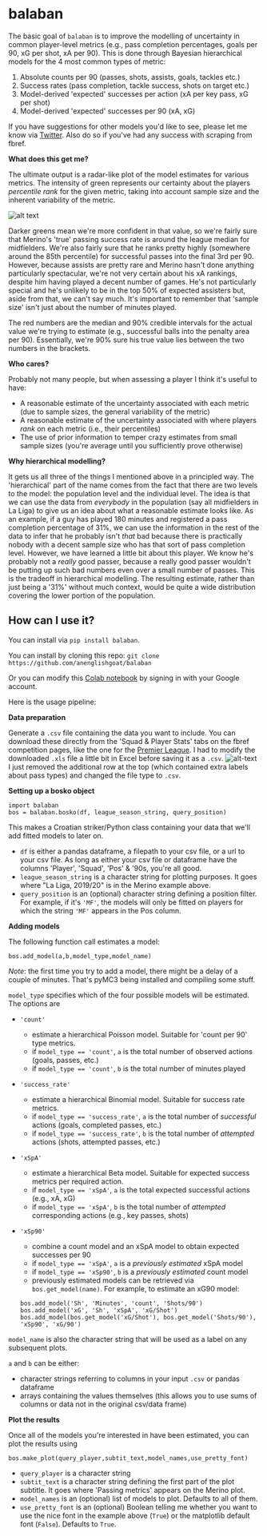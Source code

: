 # balaban
The basic goal of `balaban` is to improve the modelling of uncertainty in common player-level metrics (e.g., pass completion percentages, 
goals per 90, xG per shot, xA per 90). This is done through Bayesian hierarchical models for the 4 most common types of metric:
  1. Absolute counts per 90 (passes, shots, assists, goals, tackles etc.)
  2. Success rates (pass completion, tackle success, shots on target etc.)
  3. Model-derived 'expected' successes per action (xA per key pass, xG per shot)
  4. Model-derived 'expected' successes per 90 (xA, xG)
  
If you have suggestions for other models you'd like to see, please let me know via [Twitter](https://twitter.com/AnEnglishGoat). Also do
so if you've had any success with scraping from fbref.

**What does this get me?**

The ultimate output is a radar-like plot of the model estimates for various metrics. The intensity of green represents our certainty
about the players *percentile rank* for the given metric, taking into account sample size and the inherent variability of the metric.

![alt text](https://i.imgur.com/JlQadAq.png "Mikel Merino")

Darker greens mean we're more confident in that value, so we're fairly sure that Merino's 'true' passing success rate is around the league
median for midfielders. We're also fairly sure that he ranks pretty highly (somewhere around the 85th percentile) for successful passes 
into the final 3rd per 90. However, because assists are pretty rare and Merino hasn't done anything particularly spectacular, we're not
very certain about his xA rankings, despite him having played a decent number of games. He's not particularly special and he's unlikely
to be in the top 50% of expected assisters but, aside from that, we can't say much. It's important to remember that 'sample size'
isn't just about the number of minutes played.

The red numbers are the median and 90% credible intervals for the actual value we're trying to estimate (e.g., successful balls into the 
penalty area per 90). Essentially, we're 90% sure his true value lies between the two numbers in the brackets.


**Who cares?**

Probably not many people, but when assessing a player I think it's useful to have:
  * A reasonable estimate of the uncertainty associated with each metric (due to sample sizes, the general variability of the metric)
  * A reasonable estimate of the uncertainty associated with where players *rank* on each metric (i.e., their percentiles)
  * The use of prior information to temper crazy estimates from small sample sizes (you're average until you sufficiently prove otherwise)
 
**Why hierarchical modelling?**

It gets us all three of the things I mentioned above in a principled way. The 'hierarchical' part of the name comes from the fact that 
there are two levels to the model: the population level and the individual level. The idea is that we can use the data from *everybody* in the 
population (say all midfielders in La Liga) to give us an idea about what a reasonable estimate looks like. As an example, if a guy has played 
180 minutes and registered a pass completion percentage of 31%, we can use the information in the rest of the data to infer that he probably isn't *that* bad
because there is practically nobody with a decent sample size who has that sort of pass completion level. However, we have learned a little
bit about this player. We know he's probably not a *really* good passer, because a really good passer wouldn't be putting up such bad numbers
even over a small number of passes. This is the tradeoff in hierarchical modelling. The resulting estimate, rather than just being a '31%' without
much context, would be quite a wide distribution covering the lower portion of the population.


## **How can I use it?**

You can install via `pip install balaban`.

You can install by cloning this repo: `git clone https://github.com/anenglishgoat/balaban`

Or you can modify this [Colab notebook](https://colab.research.google.com/drive/1CRybRbZXe3Y6AkPh__7jaKCF9O2EaSa6#scrollTo=IdAEV6GHVPt5&forceEdit=true&sandboxMode=true) by signing in with your Google account.

Here is the usage pipeline:

**Data preparation**

Generate a `.csv` file containing the data you want to include. You can download these directly from the 'Squad & Player Stats'
tabs on the fbref competition pages, like the one for the [Premier League](https://fbref.com/en/comps/9/Premier-League-Stats). I had to
modify the downloaded `.xls` file a little bit in Excel before saving it as a `.csv`. 
![alt-text](https://i.imgur.com/cWWjryd.png)
I just removed the additional row at the top (which contained extra labels about pass types) and changed the file type to `.csv`.

**Setting up a bosko object**

```
import balaban
bos = balaban.bosko(df, league_season_string, query_position)
```

This makes a Croatian striker/Python class containing your data that we'll add fitted models to later on.

  * `df` is either a pandas dataframe, a filepath to your csv file,
  or a url to your csv file. As long as either your csv file or dataframe have the columns 'Player', 'Squad', 'Pos' & '90s, you're all good.
  * `league_season_string` is a character string for plotting purposes. It goes where "La Liga, 2019/20" is in the Merino example above.
  * `query_position` is an (optional) character string defining a position filter. For example, if it's `'MF'`, the models will only be fitted on players
  for which the string `'MF'` appears in the Pos column.
    
**Adding models**

The following function call estimates a model:
```
bos.add_model(a,b,model_type,model_name)
```
*Note*: the first time you try to add a model, there might be a delay of a couple of minutes. That's pyMC3 being installed and compiling some stuff.

`model_type` specifies which of the four possible models will be estimated. The options are
  * `'count'`
    - estimate a hierarchical Poisson model. Suitable for 'count per 90' type metrics.
    - if `model_type == 'count'`, `a` is the total number of observed actions (goals, passes, etc.)
    - if `model_type == 'count'`, `b` is the total number of minutes played
  * `'success_rate'`
    - estimate a hierarchical Binomial model. Suitable for success rate metrics.
    - if `model_type == 'success_rate'`, `a` is the total number of *successful* actions (goals, completed passes, etc.)
    - if `model_type == 'success_rate'`, `b` is the total number of *attempted* actions (shots, attempted passes, etc.)
  * `'xSpA'`
    - estimate a hierarchical Beta model. Suitable for expected success metrics per required action.
    - if `model_type == 'xSpA'`, `a` is the total expected successful actions (e.g., xA, xG)
    - if `model_type == 'xSpA'`, `b` is the total number of *attempted* corresponding actions (e.g., key passes, shots)
  * `'xSp90'`
    - combine a count model and an xSpA model to obtain expected successes per 90
    - if `model_type == 'xSpA'`, `a` is a *previously estimated* xSpA model
    - if `model_type == 'xSp90'`, `b` is a *previously estimated* count model
    - previously estimated models can be retrieved via `bos.get_model(name)`. For example, to estimate an xG90 model:
    
    ```
    bos.add_model('Sh', 'Minutes', 'count', 'Shots/90')
    bos.add_model('xG', 'Sh', 'xSpA', 'xG/Shot')
    bos.add_model(bos.get_model('xG/Shot'), bos.get_model('Shots/90'), 'xSp90', 'xG/90')
    ```
    
`model_name` is also the character string that will be used as a label on any subsequent plots.

`a` and `b` can be either:
  * character strings referring to columns in your input `.csv` or pandas dataframe
  * arrays containing the values themselves (this allows you to use sums of columns or data not in the original csv/data frame)
  
**Plot the results**

Once all of the models you're interested in have been estimated, you can plot the results using
```
bos.make_plot(query_player,subtit_text,model_names,use_pretty_font)
```
  * `query_player` is a character string
  * `subtit_text` is a character string defining the first part of the plot subtitle. It goes where 'Passing metrics' appears on the Merino plot.
  * `model_names` is an (optional) list of models to plot. Defaults to all of them.
  * `use_pretty_font` is an (optional) Boolean telling me whether you want to use the nice font in the example above (`True`) or
  the matplotlib default font (`False`). Defaults to `True`.
